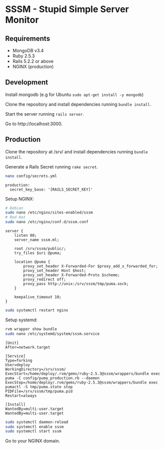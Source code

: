 # SSSM - Stupid Simple Server Monitor

## Requirements

- MongoDB v3.4
- Ruby 2.5.3
- Rails 5.2.2 or above
- NGINX (production)

## Development

Install mongodb (e.g for Ubuntu ```sudo apt-get install -y mongodb```)

Clone the repository and install dependencies running ```bundle install```.

Start the server running ```rails server```.

Go to http://localhost:3000.

## Production

Clone the repository at /srv/ and install dependencies running ```bundle install```.

Generate a Rails Secret running ```rake secret```.

```bash
nano config/secrets.yml
```

```text
production:
  secret_key_base: '[RAILS_SECRET_KEY]'
```

Setup NGINX:

```bash
# Debian
sudo nano /etc/nginx/sites-enabled/sssm
# Red Hat
sudo nano /etc/nginx/conf.d/sssm.conf
```

```text
server {
	listen 80;
	server_name sssm.ml;

	root /srv/sssm/public/;
	try_files $uri @puma;

	location @puma {
		proxy_set_header X-Forwarded-For $proxy_add_x_forwarded_for;
		proxy_set_header Host $host;
		proxy_set_header X-Forwarded-Proto $scheme;
		proxy_redirect off;
		proxy_pass http://unix:/srv/sssm/tmp/puma.sock;
	}

	keepalive_timeout 10;
}
```

```bash
sudo systemctl restart nginx
```

Setup systemd:

```bash
rvm wrapper show bundle
sudo nano /etc/systemd/system/sssm.service
```

```text
[Unit]
After=network.target

[Service]
Type=forking
User=deploy
WorkingDirectory=/srv/sssm/
ExecStart=/home/deploy/.rvm/gems/ruby-2.5.3@sssm/wrappers/bundle exec puma -C config/puma_production.rb --daemon
ExecStop=/home/deploy/.rvm/gems/ruby-2.5.3@sssm/wrappers/bundle exec pumactl -S tmp/puma.state stop
PIDFile=/srv/sssm/tmp/puma.pid
Restart=always

[Install]
WantedBy=multi-user.target
WantedBy=multi-user.target
```

```bash
sudo systemctl daemon-reload
sudo systemctl enable sssm
sudo systemctl start sssm
```

Go to your NGINX domain.
